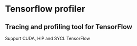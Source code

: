# Tensorflow profiler
## Tracing and profiling tool for TensorFlow

Support CUDA, HIP and SYCL TensorFlow


